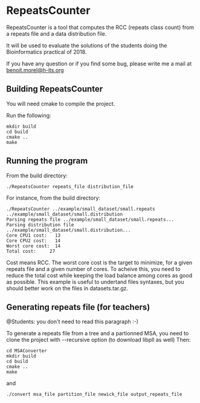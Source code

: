 # RepeatsCounter

RepeatsCounter is a tool that computes the RCC (repeats class count) from a repeats file and a data distribution file.

It will be used to evaluate the solutions of the students doing the Bioinformatics practical of 2018.

If you have any question or if you find some bug, please write me a mail at benoit.morel@h-its.org

## Building RepeatsCounter

You will need cmake to compile the project.

Run the following:
```
mkdir build
cd build
cmake ..
make
```
## Running the program

From the build directory:
```
./RepeatsCounter repeats_file distribution_file
```

For instance, from the build directory:
```
./RepeatsCounter ../example/small_dataset/small.repeats ../example/small_dataset/small.distribution 
Parsing repeats file ../example/small_dataset/small.repeats...
Parsing distribution file ../example/small_dataset/small.distribution...
Core CPU1 cost:   13
Core CPU2 cost:   14
Worst core cost:  14
Total cost:     27
```

Cost means RCC.
The worst core cost is the target to minimize, for a given repeats file and a given number of cores. 
To acheive this, you need to reduce the total cost while keeping the load balance among cores as good as possible.
This example is useful to undertand files syntaxes, but you should better work on the files in datasets.tar.gz.

## Generating repeats file (for teachers)

@Students: you don't need to read this paragraph :-)

To generate a repeats file from a tree and a partionned MSA, you need to clone the project with --recursive option (to download libpll as well)
Then:
```
cd MSAConverter
mkdir build
cd build
cmake ..
make
```

and

```
./convert msa_file partition_file newick_file output_repeats_file
```



